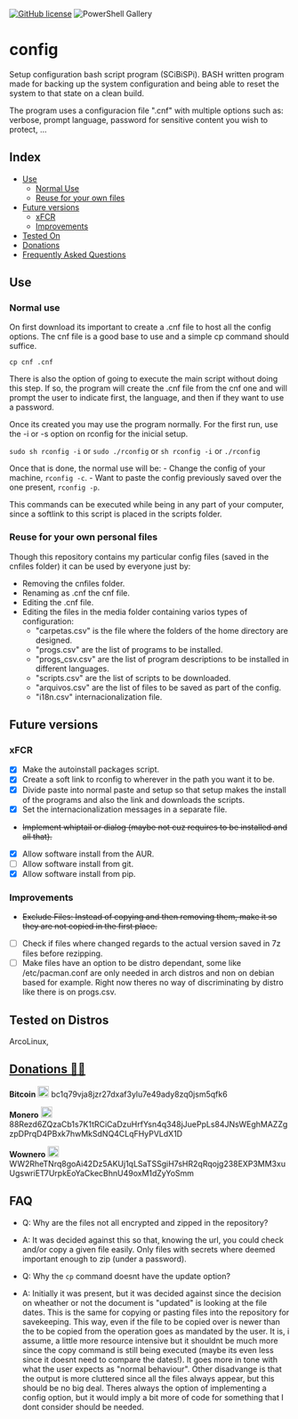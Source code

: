 [![GitHub license](https://img.shields.io/github/license/Ran-n/config)](https://github.com/Ran-n/config/blob/master/LICENSE)
![PowerShell Gallery](https://img.shields.io/badge/plataforma-LiGNUx-lightgrey)

# config

Setup configuration bash script program (SCiBiSPi).
BASH written program made for backing up the system configuration and being able to reset the system to that state on a clean build.

The program uses a configuracion file ".cnf" with multiple options such as: verbose, prompt language, password for sensitive content you wish to protect, ...

## Index

- [Use](#use)
    - [Normal Use](#normal-use)
    - [Reuse for your own files](#reuse-for-your-own-personal-files)
- [Future versions](#future-versions)
    - [xFCR](#xfcr)
    - [Improvements](#improvements)
- [Tested On](#tested-on-distros)
- [Donations](https://github.com/Ran-n/doc/blob/main/doaz%C3%B3ns.md)
- [Frequently Asked Questions](#faq)

## Use
### Normal use

On first download its important to create a .cnf file to host all the config options.
The cnf file is a good base to use and a simple cp command should suffice.

``cp cnf .cnf``

There is also the option of going to execute the main script without doing this step.
If so, the program will create the .cnf file from the cnf one and will prompt the user
to indicate first, the language, and then if they want to use a password.

Once its created you may use the program normally.
For the first run, use the -i or -s option on rconfig for the inicial setup.

``sudo sh rconfig -i`` or ``sudo ./rconfig`` or ``sh rconfig -i`` or ``./rconfig``

Once that is done, the normal use will be:
    - Change the config of your machine, ``rconfig -c``.
    - Want to paste the config previously saved over the one present, ``rconfig -p``.

This commands can be executed while being in any part of your computer, since a softlink to this script is placed in the scripts folder.

### Reuse for your own personal files

Though this repository contains my particular config files (saved in the cnfiles folder) it can be used by everyone just by:
- Removing the cnfiles folder.
- Renaming as .cnf the cnf file.
- Editing the .cnf file.
- Editing the files in the media folder containing varios types of configuration:
    - "carpetas.csv" is the file where the folders of the home directory are designed.
    - "progs.csv" are the list of programs to be installed.
    - "progs_csv.csv" are the list of program descriptions to be installed in different languages.
    - "scripts.csv" are the list of scripts to be downloaded.
    - "arquivos.csv" are the list of files to be saved as part of the config.
    - "i18n.csv" internacionalization file.

## Future versions
### xFCR

- [X] Make the autoinstall packages script.
- [X] Create a soft link to rconfig to wherever in the path you want it to be.
- [X] Divide paste into normal paste and setup so that setup makes the install of the programs and also the link and downloads the scripts.
- [X] Set the internacionalization messages in a separate file.
- ~~Implement whiptail or dialog (maybe not cuz requires to be installed and all that).~~
- [X] Allow software install from the AUR.
- [ ] Allow software install from git.
- [X] Allow software install from pip.

### Improvements

- ~~Exclude Files: Instead of copying and then removing them, make it so they are not copied in the first place.~~
- [ ] Check if files where changed regards to the actual version saved in 7z files before rezipping.
- [ ] Make files have an option to be distro dependant, some like /etc/pacman.conf are only needed in arch distros and non on debian based for example. Right now theres no way of discriminating by distro like there is on progs.csv.

## Tested on Distros

ArcoLinux,

## [Donations 🙇🙇](https://github.com/Ran-n/doc/blob/main/doaz%C3%B3ns.md)

**Bitcoin** <img src="https://raw.githubusercontent.com/Ran-n/svgs/main/divisas/bitcoin/bitcoin_0.svg" width="20" alt="bitcoin logo" title="Bitcoin">
bc1q79vja8jzr27dxaf3ylu7e49ady8zq0jsm5qfk6

**Monero** <img src="https://raw.githubusercontent.com/Ran-n/svgs/main/divisas/monero/monero_0.svg" width="20" alt="monero logo" title="Monero">
88Rezd6ZQzaCb1s7K1tRCiCaDzuHrfYsn4q348jJuePpLs84JNsWEghMAZZgzpDPrqD4PBxk7hwMkSdNQ4CLqFHyPVLdX1D

**Wownero** <img src="https://raw.githubusercontent.com/Ran-n/svgs/main/divisas/wownero/wownero_0.svg" width="20" alt="wownero logo" title="Wownero">
WW2RheTNrq8goAi42Dz5AKUj1qLSaTSSgiH7sHR2qRqojg238EXP3MM3xuUgswriET7UrpkEoYaCkecBhnU49oxM1dZyYoSmm

## FAQ

- Q: Why are the files not all encrypted and zipped in the repository?
- A: It was decided against this so that, knowing the url, you could check and/or copy a given file easily. Only files with secrets where deemed important enough to zip (under a password).

- Q: Why the ``cp`` command doesnt have the update option?
- A: Initially it was present, but it was decided against since the decision on wheather or not the document is "updated" is looking at the file dates. This is the same for copying or pasting files into the repository for savekeeping. This way, even if the file to be copied over is newer than the to be copied from the operation goes as mandated by the user. It is, i assume, a little more resource intensive but it shouldnt be much more since the copy command is still being executed (maybe its even less since it doesnt need to compare the dates!). It goes more in tone with what the user expects as "normal behaviour". Other disadvange is that the output is more cluttered since all the files always appear, but this should be no big deal. Theres always the option of implementing a config option, but it would imply a bit more of code for something that I dont consider should be needed.

